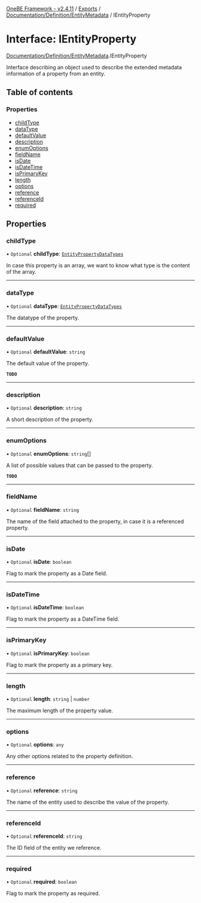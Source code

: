 [OneBE Framework - v2.4.11](../README.md) / [Exports](../modules.md) / [Documentation/Definition/EntityMetadata](../modules/Documentation_Definition_EntityMetadata.md) / IEntityProperty

# Interface: IEntityProperty

[Documentation/Definition/EntityMetadata](../modules/Documentation_Definition_EntityMetadata.md).IEntityProperty

Interface describing an object used to describe the extended metadata information
of a property from an entity.

## Table of contents

### Properties

- [childType](Documentation_Definition_EntityMetadata.IEntityProperty.md#childtype)
- [dataType](Documentation_Definition_EntityMetadata.IEntityProperty.md#datatype)
- [defaultValue](Documentation_Definition_EntityMetadata.IEntityProperty.md#defaultvalue)
- [description](Documentation_Definition_EntityMetadata.IEntityProperty.md#description)
- [enumOptions](Documentation_Definition_EntityMetadata.IEntityProperty.md#enumoptions)
- [fieldName](Documentation_Definition_EntityMetadata.IEntityProperty.md#fieldname)
- [isDate](Documentation_Definition_EntityMetadata.IEntityProperty.md#isdate)
- [isDateTime](Documentation_Definition_EntityMetadata.IEntityProperty.md#isdatetime)
- [isPrimaryKey](Documentation_Definition_EntityMetadata.IEntityProperty.md#isprimarykey)
- [length](Documentation_Definition_EntityMetadata.IEntityProperty.md#length)
- [options](Documentation_Definition_EntityMetadata.IEntityProperty.md#options)
- [reference](Documentation_Definition_EntityMetadata.IEntityProperty.md#reference)
- [referenceId](Documentation_Definition_EntityMetadata.IEntityProperty.md#referenceid)
- [required](Documentation_Definition_EntityMetadata.IEntityProperty.md#required)

## Properties

### childType

• `Optional` **childType**: [`EntityPropertyDataTypes`](../enums/Documentation_Definition_DataTypes.EntityPropertyDataTypes.md)

In case this property is an array, we want to know what type is the
content of the array.

___

### dataType

• `Optional` **dataType**: [`EntityPropertyDataTypes`](../enums/Documentation_Definition_DataTypes.EntityPropertyDataTypes.md)

The datatype of the property.

___

### defaultValue

• `Optional` **defaultValue**: `string`

The default value of the property.

**`TODO`**

___

### description

• `Optional` **description**: `string`

A short description of the property.

___

### enumOptions

• `Optional` **enumOptions**: `string`[]

A list of possible values that can be passed to the property.

**`TODO`**

___

### fieldName

• `Optional` **fieldName**: `string`

The name of the field attached to the property, in case it is a
referenced property.

___

### isDate

• `Optional` **isDate**: `boolean`

Flag to mark the property as a Date field.

___

### isDateTime

• `Optional` **isDateTime**: `boolean`

Flag to mark the property as a DateTime field.

___

### isPrimaryKey

• `Optional` **isPrimaryKey**: `boolean`

Flag to mark the property as a primary key.

___

### length

• `Optional` **length**: `string` \| `number`

The maximum length of the property value.

___

### options

• `Optional` **options**: `any`

Any other options related to the property definition.

___

### reference

• `Optional` **reference**: `string`

The name of the entity used to describe the value of the property.

___

### referenceId

• `Optional` **referenceId**: `string`

The ID field of the entity we reference.

___

### required

• `Optional` **required**: `boolean`

Flag to mark the property as required.
